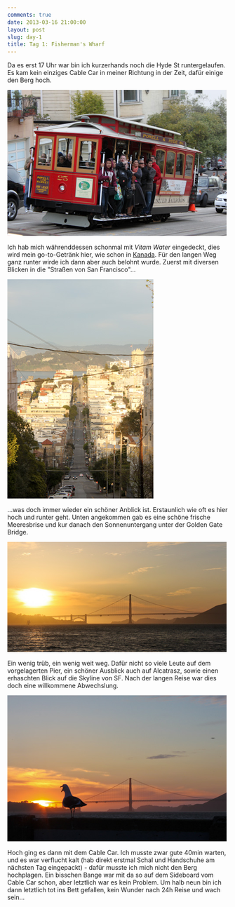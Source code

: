 ```yaml
---
comments: true
date: 2013-03-16 21:00:00
layout: post
slug: day-1
title: Tag 1: Fisherman's Wharf
---
```


Da es erst 17 Uhr war bin ich kurzerhands noch die Hyde St runtergelaufen. Es kam kein einziges Cable Car in meiner Richtung in der Zeit, dafür einige den Berg hoch.

![Cable Car](/images-blog/sfo-2013/20130316_6.jpg)

Ich hab mich währenddessen schonmal mit *Vitam Water* eingedeckt, dies wird mein go-to-Getränk hier, wie schon in [Kanada](/blogs/canada/). Für den langen Weg ganz runter wirde ich dann aber auch belohnt wurde. Zuerst mit diversen Blicken in die "Straßen von San Francisco"…

![Straßen von San Francisco](/images-blog/sfo-2013/20130316_7.jpg)

…was doch immer wieder ein schöner Anblick ist. Erstaunlich wie oft es hier hoch und runter geht. Unten angekommen gab es eine schöne frische Meeresbrise und kur danach den  Sonnenuntergang unter der Golden Gate Bridge.

![Golden Gate I](/images-blog/sfo-2013/20130316_8.jpg)

Ein wenig trüb, ein wenig weit weg. Dafür nicht so viele Leute auf dem vorgelagerten Pier, ein schöner Ausblick auch auf Alcatrasz, sowie einen erhaschten Blick auf die Skyline von SF. Nach der langen Reise war dies doch eine willkommene Abwechslung.

![Golden Gate II](/images-blog/sfo-2013/20130316_9.jpg)

Hoch ging es dann mit dem Cable Car. Ich musste zwar gute 40min warten, und es war verflucht kalt (hab direkt erstmal Schal und Handschuhe am nächsten Tag eingepackt) - dafür musste ich mich nicht den Berg hochplagen. Ein bisschen Bange war mit da so auf dem Sideboard vom Cable Car schon, aber letztlich war es kein Problem. Um halb neun bin ich dann letztlich tot ins Bett gefallen, kein Wunder nach 24h Reise und wach sein...